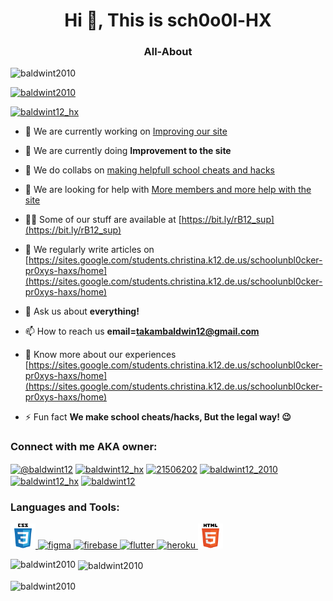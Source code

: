 <h1 align="center">Hi 👋, This is sch0o0l-HX</h1>
<h3 align="center">All-About</h3>

<p align="left"> <img src="https://komarev.com/ghpvc/?username=baldwint2010&label=Profile%20views&color=0e75b6&style=flat" alt="baldwint2010" /> </p>

<p align="left"> <a href="https://github.com/ryo-ma/github-profile-trophy"><img src="https://github-profile-trophy.vercel.app/?username=baldwint2010" alt="baldwint2010" /></a> </p>

<p align="left"> <a href="https://twitter.com/baldwint12_hx" target="blank"><img src="https://img.shields.io/twitter/follow/baldwint12_hx?logo=twitter&style=for-the-badge" alt="baldwint12_hx" /></a> </p>

- 🔭 We are currently working on [Improving our site](https://bit.ly/rB12_sup)

- 🌱 We are currently doing **Improvement to the site**

- 👯 We do collabs on [making helpfull school cheats and hacks](https://bit.ly/rB12_sup)

- 🤝 We are looking for help with [More members and more help with the site](https://bit.ly/rB12_sup)

- 👨‍💻 Some of our stuff are available at [https://bit.ly/rB12_sup](https://bit.ly/rB12_sup)

- 📝 We regularly write articles on [https://sites.google.com/students.christina.k12.de.us/schoolunbl0cker-pr0xys-haxs/home](https://sites.google.com/students.christina.k12.de.us/schoolunbl0cker-pr0xys-haxs/home)

- 💬 Ask us about **everything!**

- 📫 How to reach us **email=takambaldwin12@gmail.com**

- 📄 Know more about our experiences [https://sites.google.com/students.christina.k12.de.us/schoolunbl0cker-pr0xys-haxs/home](https://sites.google.com/students.christina.k12.de.us/schoolunbl0cker-pr0xys-haxs/home)

- ⚡ Fun fact **We make school cheats/hacks, But the legal way! 😉**

<h3 align="left">Connect with me AKA owner:</h3>
<p align="left">
<a href="https://codepen.io/@baldwint12" target="blank"><img align="center" src="https://raw.githubusercontent.com/rahuldkjain/github-profile-readme-generator/master/src/images/icons/Social/codepen.svg" alt="@baldwint12" height="30" width="40" /></a>
<a href="https://twitter.com/baldwint12_hx" target="blank"><img align="center" src="https://raw.githubusercontent.com/rahuldkjain/github-profile-readme-generator/master/src/images/icons/Social/twitter.svg" alt="baldwint12_hx" height="30" width="40" /></a>
<a href="https://stackoverflow.com/users/21506202" target="blank"><img align="center" src="https://raw.githubusercontent.com/rahuldkjain/github-profile-readme-generator/master/src/images/icons/Social/stack-overflow.svg" alt="21506202" height="30" width="40" /></a>
<a href="https://codesandbox.com/baldwint12_2010" target="blank"><img align="center" src="https://raw.githubusercontent.com/rahuldkjain/github-profile-readme-generator/master/src/images/icons/Social/codesandbox.svg" alt="baldwint12_2010" height="30" width="40" /></a>
<a href="https://instagram.com/baldwint12_hx" target="blank"><img align="center" src="https://raw.githubusercontent.com/rahuldkjain/github-profile-readme-generator/master/src/images/icons/Social/instagram.svg" alt="baldwint12_hx" height="30" width="40" /></a>
<a href="https://www.youtube.com/c/baldwint12" target="blank"><img align="center" src="https://raw.githubusercontent.com/rahuldkjain/github-profile-readme-generator/master/src/images/icons/Social/youtube.svg" alt="baldwint12" height="30" width="40" /></a>
</p>

<h3 align="left">Languages and Tools:</h3>
<p align="left"> <a href="https://www.w3schools.com/css/" target="_blank" rel="noreferrer"> <img src="https://raw.githubusercontent.com/devicons/devicon/master/icons/css3/css3-original-wordmark.svg" alt="css3" width="40" height="40"/> </a> <a href="https://www.figma.com/" target="_blank" rel="noreferrer"> <img src="https://www.vectorlogo.zone/logos/figma/figma-icon.svg" alt="figma" width="40" height="40"/> </a> <a href="https://firebase.google.com/" target="_blank" rel="noreferrer"> <img src="https://www.vectorlogo.zone/logos/firebase/firebase-icon.svg" alt="firebase" width="40" height="40"/> </a> <a href="https://flutter.dev" target="_blank" rel="noreferrer"> <img src="https://www.vectorlogo.zone/logos/flutterio/flutterio-icon.svg" alt="flutter" width="40" height="40"/> </a> <a href="https://heroku.com" target="_blank" rel="noreferrer"> <img src="https://www.vectorlogo.zone/logos/heroku/heroku-icon.svg" alt="heroku" width="40" height="40"/> </a> <a href="https://www.w3.org/html/" target="_blank" rel="noreferrer"> <img src="https://raw.githubusercontent.com/devicons/devicon/master/icons/html5/html5-original-wordmark.svg" alt="html5" width="40" height="40"/> </a> </p>

<p><img align="left" src="https://github-readme-stats.vercel.app/api/top-langs?username=baldwint2010&show_icons=true&locale=en&layout=compact" alt="baldwint2010" /></p>

<p>&nbsp;<img align="center" src="https://github-readme-stats.vercel.app/api?username=baldwint2010&show_icons=true&locale=en" alt="baldwint2010" /></p>

<p><img align="center" src="https://github-readme-streak-stats.herokuapp.com/?user=baldwint2010&" alt="baldwint2010" /></p>
